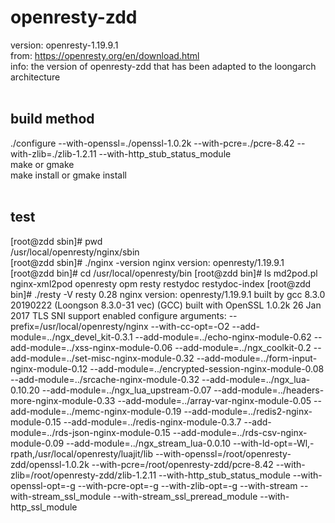 # openresty-zdd
version: openresty-1.19.9.1 <br>
from: https://openresty.org/en/download.html <br>
info: the version of openresty-zdd that has been adapted to the loongarch architecture <br>
<br>
## build method
./configure --with-openssl=./openssl-1.0.2k --with-pcre=./pcre-8.42  --with-zlib=./zlib-1.2.11 --with-http_stub_status_module <br>
make or gmake <br>
make install or gmake install <br>
<br>
## test
[root@zdd sbin]# pwd <br>
/usr/local/openresty/nginx/sbin <br>
[root@zdd sbin]# ./nginx -version
nginx version: openresty/1.19.9.1
[root@zdd bin]# cd /usr/local/openresty/bin
[root@zdd bin]# ls
md2pod.pl  nginx-xml2pod  openresty  opm  resty  restydoc  restydoc-index
[root@zdd bin]# ./resty -V
resty 0.28
nginx version: openresty/1.19.9.1
built by gcc 8.3.0 20190222 (Loongson 8.3.0-31 vec) (GCC) 
built with OpenSSL 1.0.2k  26 Jan 2017
TLS SNI support enabled
configure arguments: --prefix=/usr/local/openresty/nginx --with-cc-opt=-O2 --add-module=../ngx_devel_kit-0.3.1 --add-module=../echo-nginx-module-0.62 --add-module=../xss-nginx-module-0.06 --add-module=../ngx_coolkit-0.2 --add-module=../set-misc-nginx-module-0.32 --add-module=../form-input-nginx-module-0.12 --add-module=../encrypted-session-nginx-module-0.08 --add-module=../srcache-nginx-module-0.32 --add-module=../ngx_lua-0.10.20 --add-module=../ngx_lua_upstream-0.07 --add-module=../headers-more-nginx-module-0.33 --add-module=../array-var-nginx-module-0.05 --add-module=../memc-nginx-module-0.19 --add-module=../redis2-nginx-module-0.15 --add-module=../redis-nginx-module-0.3.7 --add-module=../rds-json-nginx-module-0.15 --add-module=../rds-csv-nginx-module-0.09 --add-module=../ngx_stream_lua-0.0.10 --with-ld-opt=-Wl,-rpath,/usr/local/openresty/luajit/lib --with-openssl=/root/openresty-zdd/openssl-1.0.2k --with-pcre=/root/openresty-zdd/pcre-8.42 --with-zlib=/root/openresty-zdd/zlib-1.2.11 --with-http_stub_status_module --with-openssl-opt=-g --with-pcre-opt=-g --with-zlib-opt=-g --with-stream --with-stream_ssl_module --with-stream_ssl_preread_module --with-http_ssl_module
